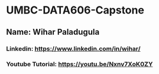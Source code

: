# UMBC-DATA606-Capstone

## Name: Wihar Paladugula
### Linkedin: https://www.linkedin.com/in/wihar/
### Youtube Tutorial: https://youtu.be/Nxnv7XoK0ZY